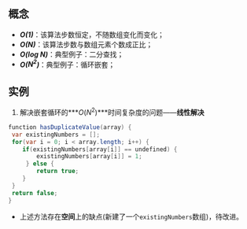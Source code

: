 ## 概念

- ***O(1)***：该算法步数恒定，不随数组变化而变化；
- ***O(N)***：该算法步数与数组元素个数成正比；
- ***O(log N)***：典型例子：二分查找；
- ***O($N^2$)***：典型例子：循环嵌套；

## 实例

1. 解决嵌套循环的***$O(N^2)$***时间复杂度的问题——**线性解决**

```java
function hasDuplicateValue(array) { 
 var existingNumbers = []; 
 for(var i = 0; i < array.length; i++) { 
 	if(existingNumbers[array[i]] == undefined) { 
 		existingNumbers[array[i]] = 1; 
	 } else { 
 		return true; 
 	} 
 } 
 return false; 
}
```

- 上述方法存在**空间**上的缺点(新建了一个`existingNumbers`数组)，待改进。